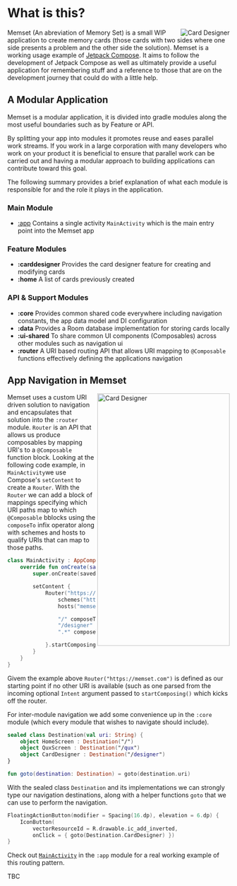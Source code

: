 # What is this?
<img align="right" src="https://github.com/fluxtah/memset/blob/master/gfx/screenshot-01.png" alt="Card Designer" />Memset (An abreviation of Memory Set) is a small WIP application to create memory cards (those cards with two sides where one side presents a problem and the other side the solution).  Memset is a working usage example of [Jetpack Compose](https://developer.android.com/jetpack/compose). It aims to follow the development of Jetpack Compose as well as ultimately provide a useful application for remembering stuff and a reference to those that are on the development journey that could do with a little help.

## A Modular Application
Memset is a modular application, it is divided into gradle modules along the most useful boundaries such as by Feature or API.

By splitting your app into modules it promotes reuse and eases parallel work streams. If you work in a large corporation with many developers who work on your product it is beneficial to ensure that parallel work can be carried out and having a modular approach to building applications can contribute toward this goal.

The following summary provides a brief explanation of what each module is responsible for and the role it plays in the application.

### Main Module
* [:app](../master/app) Contains a single activity `MainActivity` which is the main entry point into the Memset app

### Feature Modules
* **:carddesigner** Provides the card designer feature for creating and modifying cards
* **:home** A list of cards previously created

### API & Support Modules
* **:core** Provides common shared code everywhere including navigation constants, the app data model and DI configuration
* **:data** Provides a Room database implementation for storing cards locally
* **:ui-shared** To share common UI components (Composables) across other modules such as navigation ui
* **:router** A URI based routing API that allows URI mapping to `@Composable` functions effectively defining the applications navigation

## App Navigation in Memset
<img align="right" src="https://github.com/fluxtah/memset/blob/master/gfx/screenshot-02.png" alt="Card Designer" width="300" height="571" />  Memset uses a custom URI driven solution to navigation and encapsulates that solution into the `:router` module. `Router` is an API that allows us produce composables by mapping URI's to a `@Composable` function block. Looking at the following code example, in `MainActivity`we use Compose's `setContent` to create a `Router`. With the `Router` we can add a block of mappings specifying which URI paths map to which `@Composable` bblocks using the `composeTo` infix operator along with schemes and hosts to qualify URIs that can map to those paths. 

```kotlin
class MainActivity : AppCompatActivity() {
    override fun onCreate(savedInstanceState: Bundle?) {
        super.onCreate(savedInstanceState)

        setContent {
            Router("https://memset.com/") {
                schemes("https", "http")
                hosts("memset.com", "www.memset.com")

                "/" composeTo { HomeScreen() }
                "/designer" composeTo { CardDesignerScreen() }
                ".*" composeTo { Text("404 Not Found") }

            }.startComposing(intent)
        }
    }
}
```

Givem the example above `Router("https://memset.com")` is defined as our starting point if no other URI is available (such as one parsed from the incoming optional `Intent` argument passed to `startComposing()` which kicks off the router. 

For inter-module navigation we add some convenience up in the `:core` module (which every module that wishes to navigate should include).

```kotlin
sealed class Destination(val uri: String) {
    object HomeScreen : Destination("/")
    object QuxScreen : Destination("/qux")
    object CardDesigner : Destination("/designer")
}

fun goto(destination: Destination) = goto(destination.uri)
```

With the sealed class `Destination` and its implementations we can strongly type our navigation destinations, along with a helper functions `goto` that we can use to perform the navigation.

```kotlin
FloatingActionButton(modifier = Spacing(16.dp), elevation = 6.dp) {
    IconButton(
        vectorResourceId = R.drawable.ic_add_inverted,
        onClick = { goto(Destination.CardDesigner) })
}
```

Check out [`MainActivity`](https://github.com/fluxtah/memset/blob/master/app/src/main/java/com/citizenwarwick/memset/MainActivity.kt) in the `:app` module for a real working example of this routing pattern.

TBC

